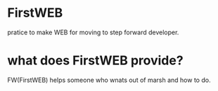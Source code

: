 # FirstWEB

pratice to make WEB for moving to step forward developer.

# what does FirstWEB provide?

FW(FirstWEB) helps someone who wnats out of marsh and how to do.
